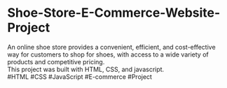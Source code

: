 # Shoe-Store-E-Commerce-Website-Project
An online shoe store provides a convenient, efficient, and cost-effective way for customers to shop for shoes, with access to a wide variety of products and competitive pricing.
<br>
This project was built with HTML, CSS, and javascript.
<br>
#HTML #CSS #JavaScript #E-commerce #Project

